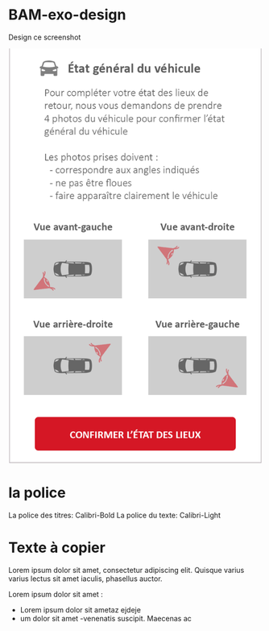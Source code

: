 # BAM-exo-design
Design ce screenshot 

<p align="center">
  <img src="https://github.com/bamlab/BAM-exo-design/blob/master/src/Images/Ada%20Design.png"/>
</p>

# la police
La police des titres: Calibri-Bold
La police du texte: Calibri-Light

# Texte à copier
Lorem ipsum dolor sit amet, 
consectetur adipiscing elit. 
Quisque varius varius lectus 
sit amet iaculis, phasellus auctor.

Lorem ipsum dolor sit amet :
   - Lorem ipsum dolor sit ametaz ejdeje
   - um dolor sit amet
   -venenatis suscipit. Maecenas ac
